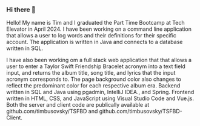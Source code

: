 ### Hi there 👋

<!--
**timbusovsky/timbusovsky** is a ✨ _special_ ✨ repository because its `README.md` (this file) appears on your GitHub profile.

Here are some ideas to get you started:

- 🔭 I’m currently working on ...
- 🌱 I’m currently learning ...
- 👯 I’m looking to collaborate on ...
- 🤔 I’m looking for help with ...
- 💬 Ask me about ...
- 📫 How to reach me: ...
- 😄 Pronouns: ...
- ⚡ Fun fact: ...
-->

Hello!  My name is Tim and I graduated the Part Time Bootcamp at Tech Elevator in April 2024.  I have been working on a command line application that allows a user to log words and their definitions for their specific account.  The application is written in Java and connects to a database written in SQL.

I have also been working om a full stack web application that that allows a user to enter a Taylor Swift Friendship Bracelet acronym into a text field input, and returns the album title, song title, and lyrics that the input acronym corresponds to.  The page background color also changes to reflect the predominant color for each respective album era.  Backend written in SQL and Java using pgadmin, IntelliJ IDEA., and Spring.  Frontend written in HTML, CSS, and JavaScript using Visual Studio Code and Vue.js. Both the server and client code are publically available at github.com/timbusovsky/TSFBD and github.com/timbusovsky/TSFBD-Client.
